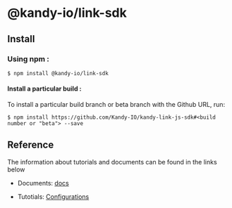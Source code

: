 # @kandy-io/link-sdk

## Install

### Using npm :

`$ npm install @kandy-io/link-sdk`

#### Install a particular build :

To install a particular build branch or beta branch with the Github URL, run:

`$ npm install https://github.com/Kandy-IO/kandy-link-js-sdk#<build number or "beta"> --save`

## Reference

The information about tutorials and documents can be found in the links below

* Documents: [docs](https://https://kandy-io.github.io.github.io/kandy-link-js-sdk/docs)

* Tutotials: [Configurations](https://Kandy-IO.github.io/kandy-link-js-sdk/tutorials/#/Configurations)



